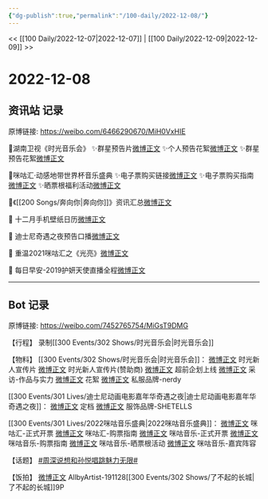 ```yaml
---
{"dg-publish":true,"permalink":"/100-daily/2022-12-08/"}
---
```



<< [[100 Daily/2022-12-07\|2022-12-07]] | [[100 Daily/2022-12-09\|2022-12-09]] >>

# 2022-12-08

## 资讯站 记录

原博链接: https://weibo.com/6466290670/MiH0VxHIE

🌟湖南卫视《时光音乐会》
✨群星预告片[微博正文](https://m.weibo.cn/6466290670/4844347410878769)
✨个人预告花絮[微博正文](https://m.weibo.cn/6466290670/4844439196142200)
✨群星预告花絮[微博正文](https://m.weibo.cn/6466290670/4844348019836199)

🌟咪咕汇·动感地带世界杯音乐盛典
✨电子票购买链接[微博正文](https://m.weibo.cn/6466290670/4844393662776708)
✨电子票购买指南[微博正文](https://m.weibo.cn/6466290670/4844515863036659)
✨晒票根福利活动[微博正文](https://m.weibo.cn/6466290670/4844516823795817)

🌟《[[200 Songs/奔向你\|奔向你]]》资讯汇总[微博正文](https://m.weibo.cn/6466290670/4844458385085089)

🌟 十二月手机壁纸日历[微博正文](https://m.weibo.cn/6466290670/4844490059153942)

🌟 迪士尼奇遇之夜预告口播[微博正文](https://m.weibo.cn/6466290670/4844404467044970)

🌟 重温2021咪咕汇之《光亮》[微博正文](https://m.weibo.cn/6466290670/4844517536828265)

🌟 每日早安-2019护妍天使直播全程[微博正文](https://m.weibo.cn/6466290670/4844325786092237)

---
## Bot 记录

原博链接: https://weibo.com/7452765754/MiGsT9DMG

【行程】
录制[[300 Events/302 Shows/时光音乐会\|时光音乐会]]

【物料】
[[300 Events/302 Shows/时光音乐会\|时光音乐会]]：
[微博正文](https://m.weibo.cn/7703778879/4844335301923566) 时光新人宣传片
[微博正文](https://m.weibo.cn/7518377229/4844359667420902) 时光新人宣传片(赞助商)
[微博正文](https://m.weibo.cn/7703778879/4844344282450020) 超前企划上线
[微博正文](https://m.weibo.cn/7703778879/4844343653049261) 采访-作品与实力
[微博正文](https://m.weibo.cn/7703778879/4844433453090144) 花絮
[微博正文](https://m.weibo.cn/6452154166/4844356810838395) 私服品牌-nerdy

[[300 Events/301 Lives/迪士尼动画电影嘉年华奇遇之夜\|迪士尼动画电影嘉年华奇遇之夜]]：
[微博正文](https://m.weibo.cn/1642553272/4844403258303275) 定档
[微博正文](https://m.weibo.cn/6048467149/4844415631759621) 服饰品牌-SHETELLS

[[300 Events/301 Lives/2022咪咕音乐盛典\|2022咪咕音乐盛典]]：
[微博正文](https://m.weibo.cn/5190275658/4844339073385579) 咪咕汇-正式开票
[微博正文](https://m.weibo.cn/5190275658/4844425639365642) 咪咕汇-购票指南
[微博正文](https://m.weibo.cn/1867028705/4844339069458725) 咪咕音乐-正式开票
[微博正文](https://m.weibo.cn/1867028705/4844425899171524) 咪咕音乐-购票指南
[微博正文](https://m.weibo.cn/1867028705/4844427098458307) 咪咕音乐-晒票根活动
[微博正文](https://m.weibo.cn/1867028705/4844453917622865) 咪咕音乐-嘉宾阵容

【话题】
[#周深说想和孙悦唱跳魅力无限#](https://s.weibo.com/weibo?q=%23%E5%91%A8%E6%B7%B1%E8%AF%B4%E6%83%B3%E5%92%8C%E5%AD%99%E6%82%A6%E5%94%B1%E8%B7%B3%E9%AD%85%E5%8A%9B%E6%97%A0%E9%99%90%23)

【饭拍】
[微博正文](https://m.weibo.cn/6873250805/4844442521186777) AllbyArtist-191128[[300 Events/302 Shows/了不起的长城\|了不起的长城]]9P
